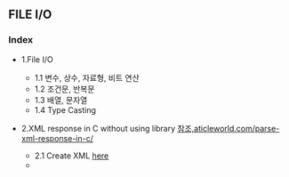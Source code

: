 
## FILE I/O
### Index
* 1.File I/O
  *   1.1 변수, 상수, 자료형, 비트 연산
  *   1.2 조건문, 반복문
  *   1.3 배열, 문자열
  *   1.4 Type Casting
  
* 2.XML response in C without using library
[참조,aticleworld.com/parse-xml-response-in-c/](https://aticleworld.com/parse-xml-response-in-c/)
  *   2.1 Create XML [here]()
  *   
